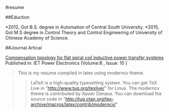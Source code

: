 #resume

##Eduction

*2012, Got B.S. degree in Automation of Central South University.
*2015, Got M.S degree in Control Theory and Control Engineering of University of Chinese Academy of Science.

##Journal Artical

[Compensation topology for flat spiral coil inductive power transfer systems](http://ieeexplore.ieee.org/xpl/articleDetails.jsp?reload=true&arnumber=7274056)
Published in: IET Power Electronics (Volume:8 ,  Issue: 10 )

>This is my resume compiled in latex using moderncv theme.

>>LaTeX is a high-quality typesetting system. You can get TeX Live in "http://www.tug.org/texlive/" for Linux.
>>The moderncv theme is contributed by Xavier Danaux.
>>You can download the source code in "http://tug.ctan.org/tex-archive/macros/latex/contrib/moderncv/"




